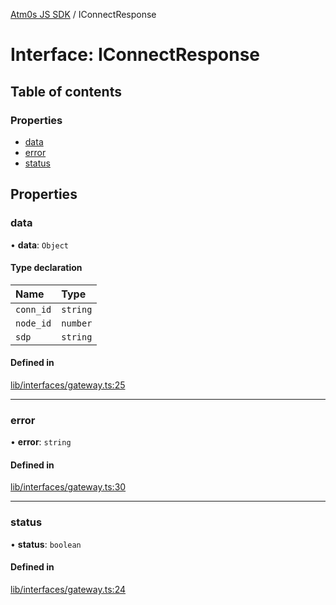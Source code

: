 [Atm0s JS SDK](../README.md) / IConnectResponse

# Interface: IConnectResponse

## Table of contents

### Properties

- [data](IConnectResponse.md#data)
- [error](IConnectResponse.md#error)
- [status](IConnectResponse.md#status)

## Properties

### data

• **data**: `Object`

#### Type declaration

| Name | Type |
| :------ | :------ |
| `conn_id` | `string` |
| `node_id` | `number` |
| `sdp` | `string` |

#### Defined in

[lib/interfaces/gateway.ts:25](https://github.com/8xFF/media-sdk-js/blob/d289714/src/lib/interfaces/gateway.ts#L25)

___

### error

• **error**: `string`

#### Defined in

[lib/interfaces/gateway.ts:30](https://github.com/8xFF/media-sdk-js/blob/d289714/src/lib/interfaces/gateway.ts#L30)

___

### status

• **status**: `boolean`

#### Defined in

[lib/interfaces/gateway.ts:24](https://github.com/8xFF/media-sdk-js/blob/d289714/src/lib/interfaces/gateway.ts#L24)

